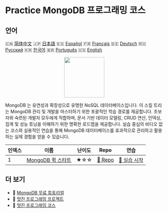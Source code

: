 # Practice MongoDB 프로그래밍 코스

## 언어

🇨🇳 [简体中文](README_zh.md) 🇯🇵 [日本語](README_ja.md) 🇪🇸 [Español](README_es.md) 🇫🇷 [Français](README_fr.md) 🇩🇪 [Deutsch](README_de.md) 🇷🇺 [Русский](README_ru.md) 🇰🇷 [한국어](README_ko.md) 🇧🇷 [Português](README_pt.md) 🇺🇸 [English](README.md) 

<div align="center">
<img width="128px" src="https://file.labex.io/path/iL7seSYd8jLs.png">
</div>

MongoDB 는 유연성과 확장성으로 유명한 NoSQL 데이터베이스입니다. 이 스킬 트리는 MongoDB 관리 및 개발을 마스터하기 위한 포괄적인 학습 경로를 제공합니다. 초보자와 숙련된 개발자 모두에게 적합하며, 문서 기반 데이터 모델링, CRUD 연산, 인덱싱, 집계 및 성능 튜닝을 이해하기 위한 명확한 로드맵을 제공합니다. 실습 중심의 비디오 없는 코스와 실용적인 연습을 통해 MongoDB 데이터베이스를 효과적으로 관리하고 활용하는 실제 경험을 얻을 수 있습니다.

|   인덱스 | 이름                                                                      | 난이도   | Repo                                                              | 연습                                                                 |
|----------|---------------------------------------------------------------------------|----------|-------------------------------------------------------------------|----------------------------------------------------------------------|
|        1 | [MongoDB 퀵 스타트](https://labex.io/ko/courses/quick-start-with-mongodb) | ★☆☆      | [🔗 Repo](https://github.com/labex-labs/quick-start-with-mongodb) | [🚀 실습 시작](https://labex.io/ko/courses/quick-start-with-mongodb) |

## 더 보기

- 🔗 [MongoDB 무료 튜토리얼](https://github.com/labex-labs/mongodb-free-tutorials)
- 🔗 [멋진 프로그래밍 프로젝트](https://github.com/labex-labs/awesome-programming-projects)
- 🔗 [멋진 프로그래밍 코스](https://github.com/labex-labs/awesome-programming-courses)

